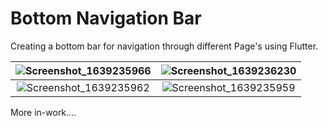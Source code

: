 # **Bottom Navigation Bar** 



Creating a bottom bar for navigation through different Page's using Flutter.



| ![Screenshot_1639235966](https://i.ibb.co/V3SWCQv/Screenshot-1639235966.png) | ![Screenshot_1639236230](https://i.ibb.co/jMbZ4yr/Screenshot-1639236230.png) |
| :----------------------------------------------------------: | :----------------------------------------------------------: |
| ![Screenshot_1639235962](https://i.ibb.co/SRK2MLW/Screenshot-1639235962.png) | ![Screenshot_1639235959](https://i.ibb.co/wdXwmx1/Screenshot-1639235959.png) |





More in-work....

